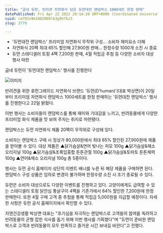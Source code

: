```yaml
---
title: "굽네 듀먼, 반려견 자연화식 담은 듀먼대전 랜덤박스 1000세트 한정 판매"
datePublished: Fri Apr 22 2022 20:14:28 GMT+0000 (Coordinated Universal Time)
cuid: cm703v9m1002008lb3g9h7kz3
slug: 3779

---
```



- '듀먼대전 랜덤박스' 프리미엄 자연화식 무작위 구성… 소비자 재미요소 더해
- 자연화식 20팩 최대 65% 할인해 27,900원 판매… 한정수량 1000개 소진 시 종료
- 듀먼 스테디셀러 토핑 4팩 7,200원 판매, 4월 적립금 추첨 등 다양한 소비자 대상 행사 마련

굽네 듀먼이 '듀먼대전 랜덤박스' 행사를 진행한다

![이미지](https://cdn.hashnode.com/res/hashnode/image/upload/v1739255582964/aae5a27b-2870-4bf1-bc22-8c95455a3abb.jpeg)

반려견을 위한 휴먼그레이드 자연화식 브랜드 '듀먼(D’human)'(대표 박상면)이 20일부터 프리미엄 자연화식 랜덤박스 1000세트를 한정 판매하는 '듀먼대전 랜덤박스' 행사를 진행한다고 22일 밝혔다.

이번 행사는 소비자들이 랜덤박스를 통해 재미와 기대감을 느끼고, 반려동물에게 다양한 프리미엄 화식 제품을 맛 보여 주자는 취지로 마련됐다.

랜덤박스는 듀먼 자연화식 제품 20팩이 무작위로 구성돼 있다.

소비자는 랜덤박스 구매 시 정상가 80,000원에서 최대 65% 할인된 27,900원에 제품을 받아볼 수 있다. 대상 제품은 ▲닭가슴살&연어 빛나는 피모 100g ▲닭가슴살&채소 오리지널 100g ▲닭가슴살&초록입홍합 튼튼관절 100g ▲닭가슴살&토마토 튼튼체력 100g ▲연어&채소 오리지널 100g 총 5종이다.

행사는 듀먼 공식 홈페이지 상단의 이벤트 배너를 누른 뒤 해당 제품을 구매하면 된다. 랜덤박스 구성 상품은 임의로 변경이 불가하며 한정수량 소진 시 조기 종료될 수 있다.

듀먼은 소비자 대상으로도 다양한 이벤트를 진행하고 있다. 고양이에게도 급여할 수 있는 스테디셀러 토핑 닭안심 통살구이 4팩을 기존가에서 64% 할인한 7,200원에 한정 판매한다. 또한 4월 구매 고객 중 추첨을 통해 적립금 5,000원을 지급할 예정이다. 자세한 사항은 듀먼 공식 홈페이지에서 확인할 수 있다.

지앤건강생활 박상면 대표는 "호기심을 자극하는 랜덤박스로 고객들의 참여를 독려하고 반려동물의 균형 잡힌 식사를 돕기 위해 이번 행사를 기획했다"며 "듀먼이 준비한 랜덤박스로 고객과 반려동물이 모두 만족하고 즐거운 시간 보내길 바란다"고 전했다.